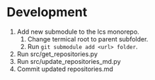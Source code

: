 # Development

1. Add new submodule to the lcs monorepo.
    1. Change termical root to parent subfolder.
    2. Run `git submodule add <url> folder`.
2. Run src/get_repositories.py
3. Run src/update_repositories_md.py
4. Commit updated repositories.md
